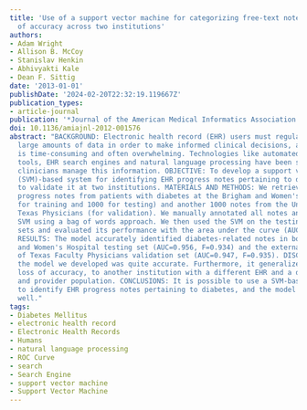 ```yaml
---
title: 'Use of a support vector machine for categorizing free-text notes: assessment
  of accuracy across two institutions'
authors:
- Adam Wright
- Allison B. McCoy
- Stanislav Henkin
- Abhivyakti Kale
- Dean F. Sittig
date: '2013-01-01'
publishDate: '2024-02-20T22:32:19.119667Z'
publication_types:
- article-journal
publication: '*Journal of the American Medical Informatics Association: JAMIA*'
doi: 10.1136/amiajnl-2012-001576
abstract: "BACKGROUND: Electronic health record (EHR) users must regularly review
  large amounts of data in order to make informed clinical decisions, and such review
  is time-consuming and often overwhelming. Technologies like automated summarization
  tools, EHR search engines and natural language processing have been shown to help
  clinicians manage this information. OBJECTIVE: To develop a support vector machine
  (SVM)-based system for identifying EHR progress notes pertaining to diabetes, and
  to validate it at two institutions. MATERIALS AND METHODS: We retrieved 2000 EHR
  progress notes from patients with diabetes at the Brigham and Women's Hospital (1000
  for training and 1000 for testing) and another 1000 notes from the University of
  Texas Physicians (for validation). We manually annotated all notes and trained a
  SVM using a bag of words approach. We then used the SVM on the testing and validation
  sets and evaluated its performance with the area under the curve (AUC) and F statistics.
  RESULTS: The model accurately identified diabetes-related notes in both the Brigham
  and Women's Hospital testing set (AUC=0.956, F=0.934) and the external University
  of Texas Faculty Physicians validation set (AUC=0.947, F=0.935). DISCUSSION: Overall,
  the model we developed was quite accurate. Furthermore, it generalized, without
  loss of accuracy, to another institution with a different EHR and a distinct patient
  and provider population. CONCLUSIONS: It is possible to use a SVM-based classifier
  to identify EHR progress notes pertaining to diabetes, and the model generalizes
  well."
tags:
- Diabetes Mellitus
- electronic health record
- Electronic Health Records
- Humans
- natural language processing
- ROC Curve
- search
- Search Engine
- support vector machine
- Support Vector Machine
---
```


